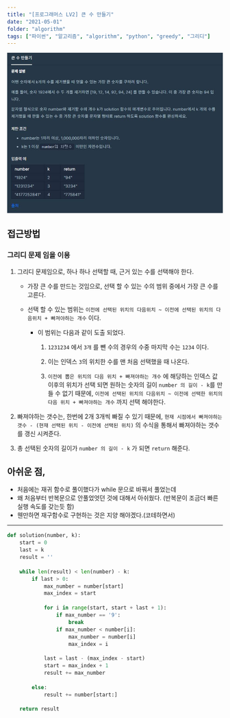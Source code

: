```yaml
---
title: "[프로그래머스 LV2] 큰 수 만들기"
date: "2021-05-01"
folder: "algorithm"
tags: ["파이썬", "알고리즘", "algorithm", "python", "greedy", "그리디"]
---
```


[![문제 설명](./images/bigNumber.jpg)](https://programmers.co.kr/learn/courses/30/lessons/42883)


## 접근방법
### 그리디 문제 임을 이용
1. 그리디 문제임으로, 하나 하나 선택할 때, 근거 있는 수를 선택해야 한다.
    - 가장 큰 수를 만드는 것임으로, 선택 할 수 있는 수의 범위 중에서 가장 큰 수를 고른다.
    
    - 선택 할 수 있는 범위는 `이전에 선택된 위치의 다음위치 ~ 이전에 선택된 위치의 다음위치 + 빠져야하는 개수` 이다.
        
        - 이 범위는 다음과 같이 도출 되었다.
            1. `1231234` 에서 `3개` 를 뺀 수의 경우의 수중 마지막 수는 `1234` 이다.
            
            2. 이는 인덱스 `3`의 위치한 수를 맨 처음 선택했을 때 나온다.
            
            3. `이전에 뽑은 위치의 다음 위치 + 빠져야하는 개수` 에 해당하는 인덱스 값 이후의 위치가 선택 되면 원하는 숫자의 길이 `number 의 길이 - k`를 만들 수 없기 때문에, `이전에 선택된 위치의 다음위치 ~ 이전에 선택한 위치의 다음 위치 + 빠져야하는 개수` 까지 선택 해야한다.

2. 빠져야하는 갯수는, 한번에 2개 3개씩 빠질 수 있기 때문에, `현재 시점에서 빠져야하는 갯수 - (현재 선택된 위치 - 이전에 선택된 위치)` 의 수식을 통해서 빠져야하는 갯수를 갱신 시켜준다.

3. 총 선택된 숫자의 길이가 `number 의 길이 - k` 가 되면 `return` 해준다.

## 아쉬운 점,
 - 처음에는 재귀 함수로 풀이했다가 while 문으로 바꿔서 풀었는데
 - 왜 처음부터 반복문으로 안풀었엇던 것에 대해서 아쉬웠다. (반복문이 조금더 빠른 실행 속도를 갖는듯 함)
 - 웬만하면 재구함수로 구현하는 것은 지양 해야겠다.(코테하면서)

-----
```py
def solution(number, k):
    start = 0
    last = k
    result = ''

    while len(result) < len(number) - k:
        if last > 0:
            max_number = number[start]
            max_index = start

            for i in range(start, start + last + 1):
                if max_number == '9':
                    break
                if max_number < number[i]:
                    max_number = number[i]
                    max_index = i

            last = last - (max_index - start)
            start = max_index + 1
            result += max_number

        else:
            result += number[start:]

    return result
```
